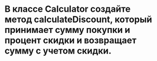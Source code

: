 # В классе Calculator создайте метод calculateDiscount, который принимает сумму покупки и процент скидки и возвращает сумму с учетом скидки.
